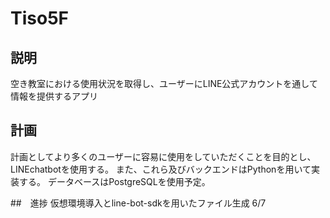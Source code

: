 # Tiso5F
## 説明
空き教室における使用状況を取得し、ユーザーにLINE公式アカウントを通して情報を提供するアプリ

## 計画
計画としてより多くのユーザーに容易に使用をしていただくことを目的とし、LINEchatbotを使用する。
また、これら及びバックエンドはPythonを用いて実装する。
データベースはPostgreSQLを使用予定。

##　進捗
仮想環境導入とline-bot-sdkを用いたファイル生成 6/7